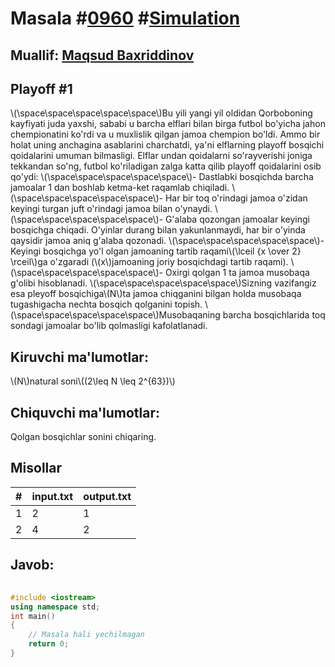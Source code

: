 
<h1>Masala #<a href="https://robocontest.uz/tasks/0960">0960</a> #<a href="https://robocontest.uz/tasks?category=28">Simulation</a></h1>
<h2> Muallif: <a href="https://robocontest.uz/profile/mbi">Maqsud Baxriddinov</a></h2>
<h2>Playoff #1</h2>
<p>\(\space\space\space\space\space\)Bu yili yangi yil oldidan Qorboboning kayfiyati juda yaxshi, sababi u barcha elflari bilan birga futbol bo'yicha jahon chempionatini ko'rdi va u muxlislik qilgan jamoa chempion bo'ldi. Ammo bir holat uning anchagina asablarini charchatdi, ya'ni elflarning playoff bosqichi qoidalarini umuman bilmasligi. Elflar undan qoidalarni so'rayverishi joniga tekkandan so'ng, futbol ko'riladigan zalga katta qilib playoff qoidalarini osib qo'ydi:
\(\space\space\space\space\space\)- Dastlabki bosqichda barcha jamoalar 1 dan boshlab ketma-ket raqamlab chiqiladi.
\(\space\space\space\space\space\)- Har bir toq o'rindagi jamoa o'zidan keyingi turgan juft o'rindagi jamoa bilan o'ynaydi.
\(\space\space\space\space\space\)- G'alaba qozongan jamoalar keyingi bosqichga chiqadi. O'yinlar durang bilan yakunlanmaydi, har bir o'yinda qaysidir jamoa aniq g'alaba qozonadi.
\(\space\space\space\space\space\)- Keyingi bosqichga yo'l olgan jamoaning tartib raqami\(\lceil {x \over 2} \rceil\)ga o'zgaradi (\(x\)jamoaning joriy bosqichdagi tartib raqami).
\(\space\space\space\space\space\)- Oxirgi qolgan 1 ta jamoa musobaqa g'olibi hisoblanadi.
\(\space\space\space\space\space\)Sizning vazifangiz esa pleyoff bosqichiga\(N\)ta jamoa chiqganini bilgan holda musobaqa tugashigacha nechta bosqich qolganini topish.
\(\space\space\space\space\space\)Musobaqaning barcha bosqichlarida toq sondagi jamoalar bo'lib qolmasligi kafolatlanadi.</p>
<h2>Kiruvchi ma'lumotlar:</h2>
<p>\(N\)natural soni\((2\leq N \leq 2^{63})\)</p>
<h2>Chiquvchi ma'lumotlar:</h2>
<p>Qolgan bosqichlar sonini chiqaring.</p>
<h2>Misollar</h2>
<table>
    <thead>
        <tr>
            <th>#</th>
            <th>input.txt</th>
            <th>output.txt</th>
        </tr>
    </thead>
    <tbody>
            <tr>
                <td>1</td>
                <td>2</td>
                <td>1</td>
            </tr>
            <tr>
                <td>2</td>
                <td>4</td>
                <td>2</td>
            </tr>
    </tbody>
    </table>
    
<h2>Javob:</h2>

######
```cpp
#include <iostream>
using namespace std;
int main()
{
    // Masala hali yechilmagan
    return 0;
}
```
